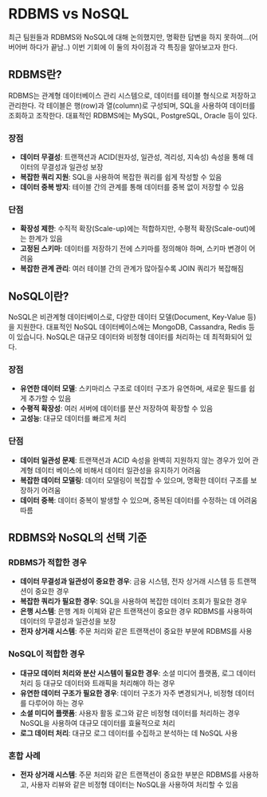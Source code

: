 # RDBMS vs NoSQL

최근 팀원들과 RDBMS와 NoSQL에 대해 논의했지만, 명확한 답변을 하지 못하여...(어버어버 하다가 끝남..) 이번 기회에 이 둘의 차이점과 각 특징을 알아보고자 한다.

## RDBMS란?

RDBMS는 관계형 데이터베이스 관리 시스템으로, 데이터를 테이블 형식으로 저장하고 관리한다. 각 테이블은 행(row)과 열(column)로 구성되며, SQL을 사용하여 데이터를 조회하고 조작한다. 대표적인 RDBMS에는 MySQL, PostgreSQL, Oracle 등이 있다.

### 장점

- **데이터 무결성**: 트랜잭션과 ACID(원자성, 일관성, 격리성, 지속성) 속성을 통해 데이터의 무결성과 일관성 보장
- **복잡한 쿼리 지원**: SQL을 사용하여 복잡한 쿼리를 쉽게 작성할 수 있음
- **데이터 중복 방지**: 테이블 간의 관계를 통해 데이터를 중복 없이 저장할 수 있음

### 단점

- **확장성 제한**: 수직적 확장(Scale-up)에는 적합하지만, 수평적 확장(Scale-out)에는 한계가 있음
- **고정된 스키마**: 데이터를 저장하기 전에 스키마를 정의해야 하며, 스키마 변경이 어려움
- **복잡한 관계 관리**: 여러 테이블 간의 관계가 많아질수록 JOIN 쿼리가 복잡해짐

## NoSQL이란?

NoSQL은 비관계형 데이터베이스로, 다양한 데이터 모델(Document, Key-Value 등)을 지원한다. 대표적인 NoSQL 데이터베이스에는 MongoDB, Cassandra, Redis 등이 있습니다. NoSQL은 대규모 데이터와 비정형 데이터를 처리하는 데 최적화되어 있다.

### 장점

- **유연한 데이터 모델**: 스키마리스 구조로 데이터 구조가 유연하며, 새로운 필드를 쉽게 추가할 수 있음
- **수평적 확장성**: 여러 서버에 데이터를 분산 저장하여 확장할 수 있음
- **고성능**: 대규모 데이터를 빠르게 처리

### 단점

- **데이터 일관성 문제**: 트랜잭션과 ACID 속성을 완벽히 지원하지 않는 경우가 있어 관계형 데이터 베이스에 비해서 데이터 일관성을 유지하기 어려움
- **복잡한 데이터 모델링**: 데이터 모델링이 복잡할 수 있으며, 명확한 데이터 구조를 보장하기 어려움
- **데이터 중복**: 데이터 중복이 발생할 수 있으며, 중복된 데이터를 수정하는 데 어려움 따름

## RDBMS와 NoSQL의 선택 기준

### RDBMS가 적합한 경우

- **데이터 무결성과 일관성이 중요한 경우**: 금융 시스템, 전자 상거래 시스템 등 트랜잭션이 중요한 경우
- **복잡한 쿼리가 필요한 경우**: SQL을 사용하여 복잡한 데이터 조회가 필요한 경우
- **은행 시스템**: 은행 계좌 이체와 같은 트랜잭션이 중요한 경우 RDBMS를 사용하여 데이터의 무결성과 일관성을 보장
- **전자 상거래 시스템**: 주문 처리와 같은 트랜잭션이 중요한 부분에 RDBMS를 사용

### NoSQL이 적합한 경우

- **대규모 데이터 처리와 분산 시스템이 필요한 경우**: 소셜 미디어 플랫폼, 로그 데이터 처리 등 대규모 데이터와 트래픽을 처리해야 하는 경우
- **유연한 데이터 구조가 필요한 경우**: 데이터 구조가 자주 변경되거나, 비정형 데이터를 다루어야 하는 경우
- **소셜 미디어 플랫폼**: 사용자 활동 로그와 같은 비정형 데이터를 처리하는 경우 NoSQL을 사용하여 대규모 데이터를 효율적으로 처리
- **로그 데이터 처리**: 대규모 로그 데이터를 수집하고 분석하는 데 NoSQL 사용

### 혼합 사례

- **전자 상거래 시스템**: 주문 처리와 같은 트랜잭션이 중요한 부분은 RDBMS를 사용하고, 사용자 리뷰와 같은 비정형 데이터는 NoSQL을 사용하여 처리할 수 있음